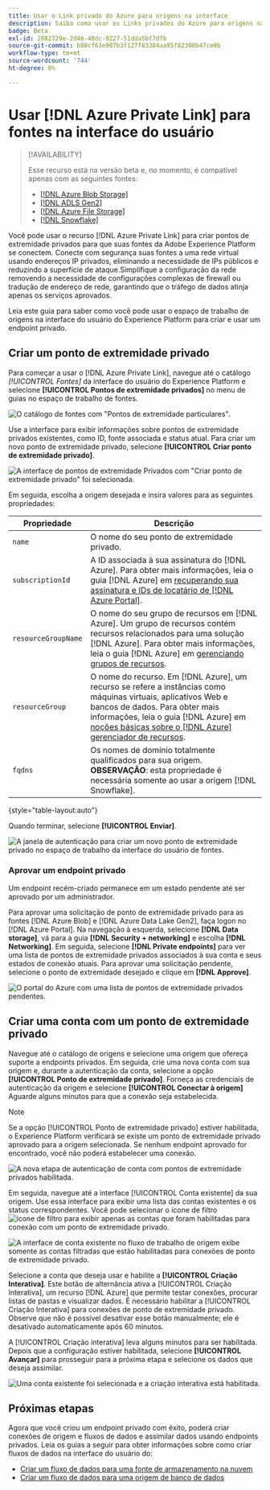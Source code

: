 ```yaml
---
title: Usar o Link privado do Azure para origens na interface
description: Saiba como usar os Links privados do Azure para origens na interface do usuário do Experience Platform.
badge: Beta
exl-id: 2882729e-2d46-48dc-9227-51dda5bf7dfb
source-git-commit: b88cf63e907b3f127f83304aa95f82300b47ce0b
workflow-type: tm+mt
source-wordcount: '744'
ht-degree: 0%

---
```


# Usar [!DNL Azure Private Link] para fontes na interface do usuário

>[!AVAILABILITY]
>
>Esse recurso está na versão beta e, no momento, é compatível apenas com as seguintes fontes:
>
>* [[!DNL Azure Blob Storage]](../../connectors/cloud-storage/blob.md)
>* [[!DNL ADLS Gen2]](../../connectors/cloud-storage/adls-gen2.md)
>* [[!DNL Azure File Storage]](../../connectors/cloud-storage/azure-file-storage.md)
>* [[!DNL Snowflake]](../../connectors/databases/snowflake.md)

Você pode usar o recurso [!DNL Azure Private Link] para criar pontos de extremidade privados para que suas fontes da Adobe Experience Platform se conectem. Conecte com segurança suas fontes a uma rede virtual usando endereços IP privados, eliminando a necessidade de IPs públicos e reduzindo a superfície de ataque.Simplifique a configuração da rede removendo a necessidade de configurações complexas de firewall ou tradução de endereço de rede, garantindo que o tráfego de dados atinja apenas os serviços aprovados.

Leia este guia para saber como você pode usar o espaço de trabalho de origens na interface do usuário do Experience Platform para criar e usar um endpoint privado.

## Criar um ponto de extremidade privado

Para começar a usar o [!DNL Azure Private Link], navegue até o catálogo *[!UICONTROL Fontes]* da interface do usuário do Experience Platform e selecione **[!UICONTROL Pontos de extremidade privados]** no menu de guias no espaço de trabalho de fontes.

![O catálogo de fontes com &quot;Pontos de extremidade particulares&quot;.](../../images/tutorials/private-links/catalog.png)

Use a interface para exibir informações sobre pontos de extremidade privados existentes, como ID, fonte associada e status atual. Para criar um novo ponto de extremidade privado, selecione **[!UICONTROL Criar ponto de extremidade privado]**.

![A interface de pontos de extremidade Privados com &quot;Criar ponto de extremidade privado&quot; foi selecionada.](../../images/tutorials/private-links/private-endpoints.png)

Em seguida, escolha a origem desejada e insira valores para as seguintes propriedades:

| Propriedade | Descrição |
| --- | --- |
| `name` | O nome do seu ponto de extremidade privado. |
| `subscriptionId` | A ID associada à sua assinatura do [!DNL Azure]. Para obter mais informações, leia o guia [!DNL Azure] em [recuperando sua assinatura e IDs de locatário de [!DNL Azure Portal]](https://learn.microsoft.com/en-us/azure/azure-portal/get-subscription-tenant-id). |
| `resourceGroupName` | O nome do seu grupo de recursos em [!DNL Azure]. Um grupo de recursos contém recursos relacionados para uma solução [!DNL Azure]. Para obter mais informações, leia o guia [!DNL Azure] em [gerenciando grupos de recursos](https://learn.microsoft.com/en-us/azure/azure-resource-manager/management/manage-resource-groups-portal). |
| `resourceGroup` | O nome do recurso. Em [!DNL Azure], um recurso se refere a instâncias como máquinas virtuais, aplicativos Web e bancos de dados. Para obter mais informações, leia o guia [!DNL Azure] em [noções básicas sobre o [!DNL Azure] gerenciador de recursos](https://learn.microsoft.com/en-us/azure/azure-resource-manager/management/overview). |
| `fqdns` | Os nomes de domínio totalmente qualificados para sua origem. **OBSERVAÇÃO**: esta propriedade é necessária somente ao usar a origem [!DNL Snowflake]. |

{style="table-layout:auto"}

Quando terminar, selecione **[!UICONTROL Enviar]**.

![A janela de autenticação para criar um novo ponto de extremidade privado no espaço de trabalho da interface do usuário de fontes.](../../images/tutorials/private-links/create-private-endpoint.png)

### Aprovar um endpoint privado

Um endpoint recém-criado permanece em um estado pendente até ser aprovado por um administrador.

Para aprovar uma solicitação de ponto de extremidade privado para as fontes [!DNL Azure Blob] e [!DNL Azure Data Lake Gen2], faça logon no [!DNL Azure Portal]. Na navegação à esquerda, selecione **[!DNL Data storage]**, vá para a guia **[!DNL Security + networking]** e escolha **[!DNL Networking]**. Em seguida, selecione **[!DNL Private endpoints]** para ver uma lista de pontos de extremidade privados associados à sua conta e seus estados de conexão atuais. Para aprovar uma solicitação pendente, selecione o ponto de extremidade desejado e clique em **[!DNL Approve]**.

![O portal do Azure com uma lista de pontos de extremidade privados pendentes.](../../images/tutorials/private-links/azure.png)

## Criar uma conta com um ponto de extremidade privado

Navegue até o catálogo de origens e selecione uma origem que ofereça suporte a endpoints privados. Em seguida, crie uma nova conta com sua origem e, durante a autenticação da conta, selecione a opção **[!UICONTROL Ponto de extremidade privado]**. Forneça as credenciais de autenticação da origem e selecione **[!UICONTROL Conectar à origem]** Aguarde alguns minutos para que a conexão seja estabelecida.

>[!NOTE]
>
>Se a opção [!UICONTROL Ponto de extremidade privado] estiver habilitada, o Experience Platform verificará se existe um ponto de extremidade privado aprovado para a origem selecionada. Se nenhum endpoint aprovado for encontrado, você não poderá estabelecer uma conexão.

![A nova etapa de autenticação de conta com pontos de extremidade privados habilitada.](../../images/tutorials/private-links/new-account.png)

Em seguida, navegue até a interface [!UICONTROL Conta existente] da sua origem. Use essa interface para exibir uma lista das contas existentes e os status correspondentes. Você pode selecionar o ícone de filtro ![ícone de filtro](../../../images/icons/filter.png) para exibir apenas as contas que foram habilitadas para conexão com um ponto de extremidade privado.

![A interface de conta existente no fluxo de trabalho de origem exibe somente as contas filtradas que estão habilitadas para conexões de ponto de extremidade privado.](../../images/tutorials/private-links/existing-private-endpoints.png)

Selecione a conta que deseja usar e habilite a **[!UICONTROL Criação Interativa]**. Este botão de alternância ativa a [!UICONTROL Criação Interativa], um recurso [!DNL Azure] que permite testar conexões, procurar listas de pastas e visualizar dados. É necessário habilitar a [!UICONTROL Criação Interativa] para conexões de ponto de extremidade privado. Observe que não é possível desativar esse botão manualmente; ele é desativado automaticamente após 60 minutos.

A [!UICONTROL Criação interativa] leva alguns minutos para ser habilitada. Depois que a configuração estiver habilitada, selecione **[!UICONTROL Avançar]** para prosseguir para a próxima etapa e selecione os dados que deseja assimilar.

![Uma conta existente foi selecionada e a criação interativa está habilitada.](../../images/tutorials/private-links/interactive-authoring.png)

## Próximas etapas

Agora que você criou um endpoint privado com êxito, poderá criar conexões de origem e fluxos de dados e assimilar dados usando endpoints privados. Leia os guias a seguir para obter informações sobre como criar fluxos de dados na interface do usuário do:

* [Criar um fluxo de dados para uma fonte de armazenamento na nuvem](../ui/dataflow/batch/cloud-storage.md)
* [Criar um fluxo de dados para uma origem de banco de dados](../ui/dataflow/databases.md)
